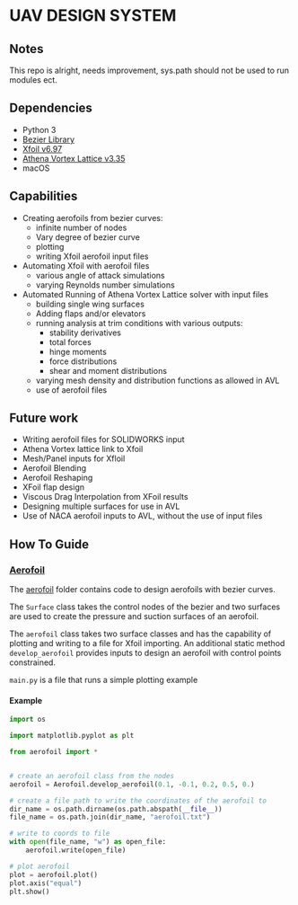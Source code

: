 # UAV DESIGN SYSTEM

## Notes

This repo is alright, needs improvement, sys.path should not be used to run modules ect. 

## Dependencies
- Python 3
- [Bezier Library](https://github.com/dhermes/bezier)
- [Xfoil v6.97](http://web.mit.edu/drela/Public/web/xfoil/)
- [Athena Vortex Lattice v3.35](http://web.mit.edu/drela/Public/web/avl/)
- macOS

## Capabilities
- Creating aerofoils from bezier curves:
    - infinite number of nodes
    - Vary degree of bezier curve
    - plotting
    - writing Xfoil aerofoil input files
- Automating Xfoil with aerofoil files
    - various angle of attack simulations
    - varying Reynolds number simulations
- Automated Running of Athena Vortex Lattice solver with input files
    - building single wing surfaces
    - Adding flaps and/or elevators
    - running analysis at trim conditions with various outputs:
        - stability derivatives
        - total forces
        - hinge moments
        - force distributions
        - shear and moment distributions
    - varying mesh density and distribution functions as allowed in AVL
    - use of aerofoil files

## Future work
- Writing aerofoil files for SOLIDWORKS input
- Athena Vortex lattice link to Xfoil
- Mesh/Panel inputs for Xfloil
- Aerofoil Blending
- Aerofoil Reshaping
- XFoil flap design
- Viscous Drag Interpolation from XFoil results
- Designing multiple surfaces for use in AVL
- Use of NACA aerofoil inputs to AVL, without the use of input files

## How To Guide

### [Aerofoil](aerofoil)

The [aerofoil](aerofoil) folder contains code to design aerofoils with bezier
curves.

The `Surface` class takes the control nodes of the bezier and two surfaces
are used to create the pressure and suction surfaces of an aerofoil.

The `aerofoil` class takes two surface classes and has the capability of
plotting and writing to a file for Xfoil importing. An additional static method
`develop_aerofoil` provides inputs to design an aerofoil with control points constrained.

`main.py` is a file that runs a simple plotting example

#### Example

```python
import os

import matplotlib.pyplot as plt

from aerofoil import *


# create an aerofoil class from the nodes
aerofoil = Aerofoil.develop_aerofoil(0.1, -0.1, 0.2, 0.5, 0.)

# create a file path to write the coordinates of the aerofoil to
dir_name = os.path.dirname(os.path.abspath(__file__))
file_name = os.path.join(dir_name, "aerofoil.txt")

# write to coords to file
with open(file_name, "w") as open_file:
    aerofoil.write(open_file)

# plot aerofoil
plot = aerofoil.plot()
plot.axis("equal")
plt.show()
```
